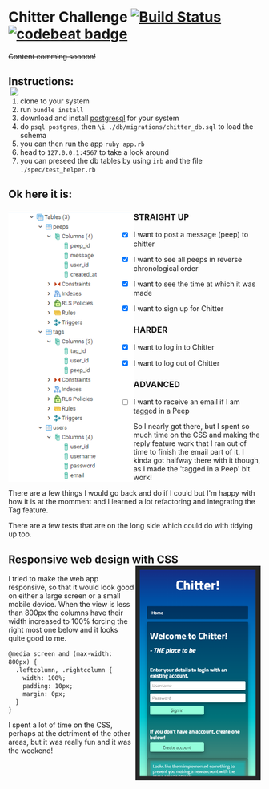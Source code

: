 # Chitter Challenge [![Build Status](https://travis-ci.com/StuBehan/chitter-challenge.svg?branch=master)](https://travis-ci.com/StuBehan/chitter-challenge) [![codebeat badge](https://codebeat.co/badges/cc0ac69e-fe52-41bf-85d4-e9a4f9aa71e0)](https://codebeat.co/projects/github-com-stubehan-chitter-challenge-master)


~~Content comming soooon!~~

## Instructions: <img align="right" width="500" src="./docs/chitter.gif">

1. clone to your system
2. run `bundle install`
3. download and install [postgresql](https://www.postgresql.org/) for your system
4. do `psql postgres`, then `\i ./db/migrations/chitter_db.sql` to load the schema
5. you can then run the app `ruby app.rb`
6. head to `127.0.0.1:4567` to take a look around
7. you can preseed the db tables by using `irb` and the file `./spec/test_helper.rb`


## Ok here it is:

### STRAIGHT UP <img align="left" width="250" src="./docs/chitter-db-tables.png">

- [X] I want to post a message (peep) to chitter

- [X] I want to see all peeps in reverse chronological order

- [X] I want to see the time at which it was made

- [X] I want to sign up for Chitter

### HARDER

- [X] I want to log in to Chitter

- [X] I want to log out of Chitter

### ADVANCED

- [ ] I want to receive an email if I am tagged in a Peep

So I nearly got there, but I spent so much time on the CSS and making the reply feature work that I ran out of time to finish the email part of it. I kinda got halfway there with it though, as I made the 'tagged in a Peep' bit work!

There are a few things I would go back and do if I could but I'm happy with how it is at the momment and I learned a lot refactoring and integrating the Tag feature. 

There are a few tests that are on the long side which could do with tidying up too.




## Responsive web design with CSS <img align="right" width="250" src="./docs/chitter-mobile.png">

I tried to make the web app responsive, so that it would look good on either a large screen or a small mobile device. When the view is less than 800px the columns have their width increased to 100% forcing the right most one below and it looks quite good to me.

```
@media screen and (max-width: 800px) {
  .leftcolumn, .rightcolumn {   
    width: 100%;
    padding: 10px;
    margin: 0px;
  }
}
```
I spent a lot of time on the CSS, perhaps at the detriment of the other areas, but it was really fun and it was the weekend!
